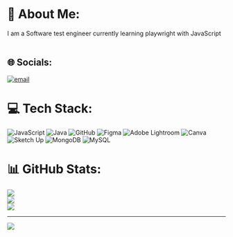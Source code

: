 # 💫 About Me:
I am a Software test engineer currently learning playwright with JavaScript<br><br>


## 🌐 Socials:
[![email](https://img.shields.io/badge/Email-D14836?logo=gmail&logoColor=white)](mailto:sarveshgn797@gmail.com) 

# 💻 Tech Stack:
![JavaScript](https://img.shields.io/badge/javascript-%23323330.svg?style=flat&logo=javascript&logoColor=%23F7DF1E) ![Java](https://img.shields.io/badge/java-%23ED8B00.svg?style=flat&logo=openjdk&logoColor=white) ![GitHub](https://img.shields.io/badge/github-%23121011.svg?style=flat&logo=github&logoColor=white) ![Figma](https://img.shields.io/badge/figma-%23F24E1E.svg?style=flat&logo=figma&logoColor=white) ![Adobe Lightroom](https://img.shields.io/badge/Adobe%20Lightroom-31A8FF.svg?style=flat&logo=Adobe%20Lightroom&logoColor=white) ![Canva](https://img.shields.io/badge/Canva-%2300C4CC.svg?style=flat&logo=Canva&logoColor=white) ![Sketch Up](https://img.shields.io/badge/SketchUp-005F9E?style=flat&logo=sketchup&logoColor=white) ![MongoDB](https://img.shields.io/badge/MongoDB-%234ea94b.svg?style=flat&logo=mongodb&logoColor=white) ![MySQL](https://img.shields.io/badge/mysql-4479A1.svg?style=flat&logo=mysql&logoColor=white)
# 📊 GitHub Stats:
![](https://github-readme-stats.vercel.app/api?username=Sarveshgn&theme=dark&hide_border=false&include_all_commits=false&count_private=true)<br/>
![](https://github-readme-streak-stats.herokuapp.com/?user=Sarveshgn&theme=dark&hide_border=false)<br/>
![](https://github-readme-stats.vercel.app/api/top-langs/?username=Sarveshgn&theme=dark&hide_border=false&include_all_commits=false&count_private=true&layout=compact)

---
[![](https://visitcount.itsvg.in/api?id=Sarveshgn&icon=0&color=0)](https://visitcount.itsvg.in)

